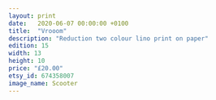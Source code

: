 ```yaml
---
layout: print
date:   2020-06-07 00:00:00 +0100
title:  "Vrooom"
description: "Reduction two colour lino print on paper"
edition: 15
width: 13
height: 10
price: "£20.00"
etsy_id: 674358007
image_name: Scooter
---
```

